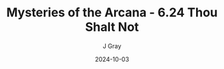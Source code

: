 ---
title: 'Mysteries of the Arcana - 6.24 Thou Shalt Not'
alt: 'Mysteries of the Arcana'
date: '2024-10-03'
author: 'J Gray'
artist: 'Keira'
---